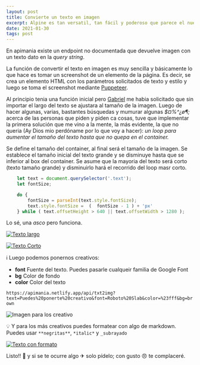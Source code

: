 ```yaml
---
layout: post
title: Convierte un texto en imagen
excerpt: Alpine es tan versatil, tan fácil y poderoso que parece el nuevo jQuery reactivo, te ofrece la pontencia de vue, react, angular pero sin complicaciones.
date: 2021-01-30
tags: post
---
```


En apimania existe un endpoint no documentada que devuelve imagen con un texto dato en la *query string*. 

La función de convertir el texto en imagen es muy sencilla y básicamente lo que hace es tomar un screenshot de un elemento de la página. Es decir, se crea un elemento HTML con los parámetros solicitados de texto y estilo y luego se toma el screenshot mediante [Puppeteer](pptr.dev/).

Al principio tenia una función inicial pero [Gabriel](https://twitter.com/glpzzz) me habia solicitado que sin importar el largo del texto se ajustara al tamaño de la imagen. Luego de hacer algunas, varias, bastantes búsquedas y mumurar algunas *$¤%^¿ø¶;* acerca de las personas que piden y piden ca cosas, tuve que implementar la primera solución que me vino a la mente, la más evidente, la que no queria (Ay Dios mio perdóname por lo que voy a hacer): *un loop para aumentar el tamaño del texto hasta que no quepa en el container.* 

Se define el tamaño del container, al final será el tamaño de la imagen. Se establece  el tamaño inicial del texto grande y se disminuye hasta que se inferior al box del container. Se asume que la mayoria del texto será corto (texto tamaño grande) y disminuirlo hará el recorrido del loop masr corto. 

```javascript
    let text = document.querySelector('.text');
    let fontSize;

    do {
    	fontSize = parseInt(text.style.fontSize);
        text.style.fontSize =  (  fontSize - 1 ) + 'px'
    } while ( text.offsetHeight > 640 || text.offsetWidth > 1280 );   
```

Lo sé, una *asco* pero funciona.

[![Texto largo](https://apimania.netlify.app/api/txt2img?text=As%C3%AD%20que%20cualquier%20texto%20que%20escribas%20se%20ajustar%C3%A1%20al%20tama%C3%B1o%20de%20la%20imagen)](https://apimania.netlify.app/api/txt2img?text=As%C3%AD%20que%20cualquier%20texto%20que%20escribas%20se%20ajustar%C3%A1%20al%20tama%C3%B1o%20de%20la%20imagen)

[![Texto Corto](https://apimania.netlify.app/api/txt2img?text=Puede%20ser%20texto%20corto)](https://apimania.netlify.app/api/txt2img?text=Puede%20ser%20texto%20corto)

ℹ Luego podemos ponernos creativos:

* **font** Fuente del texto. Puedes pasarle cualqueir familia de Google Font
* **bg** Color de fondo
* **color** Color del texto

`https://apimania.netlify.app/api/txt2img?text=Puedes%20ponerte%20creativo&font=Roboto%20Slab&color=%23fff&bg=brown`

![Imagen para los creativo](https://apimania.netlify.app/api/txt2img?text=Puedes%20ponerte%20creativo&font=Roboto%20Slab&color=%23fff&bg=brown)

💡 Y para los más creativos puedes formatear con algo de markdown. Puedes usar `**negritas**`, `*italic*` y `_subrayado` 

[![Texto con formato](https://apimania.netlify.app/api/txt2img?text=Podemos%20usar%20texto%20en%20**negrita**%20e%20*italic*%20o%20_subrayado_&color=darkmagenta)](https://apimania.netlify.app/api/txt2img?text=Podemos%20usar%20texto%20en%20**negrita**%20e%20*italic*%20o%20_subrayado_&color=darkmagenta)

Listo!! 🎉 y si se te ocurre algo ✈ solo pídelo; con gusto 😠 te complaceré. 